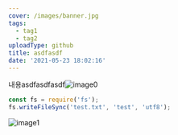```yaml
---
cover: /images/banner.jpg
tags:
  - tag1
  - tag2
uploadType: github
title: asdfasdf
date: '2021-05-23 18:02:16'
---
```

내용asdfasdfasdf![image0](/images/2021-05-23_18:02:16/image0)

```js
const fs = require('fs');
fs.writeFileSync('test.txt', 'test', 'utf8');
```

![image1](/images/2021-05-23_18:02:16/image1)